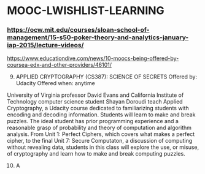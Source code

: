 # MOOC-LWISHLIST-LEARNING

### https://ocw.mit.edu/courses/sloan-school-of-management/15-s50-poker-theory-and-analytics-january-iap-2015/lecture-videos/

https://www.educationdive.com/news/10-moocs-being-offered-by-coursea-edx-and-other-providers/46101/


9. APPLIED CRYPTOGRAPHY (CS387): SCIENCE OF SECRETS
Offered by: Udacity
Offered when: anytime

University of Virginia professor David Evans and California Institute of Technology computer science student Shayan Doroudi teach Applied Cryptography, a Udacity course dedicated to familiarizing students with encoding and decoding information. Students will learn to make and break puzzles. The ideal student has prior programming experience and a reasonable grasp of probability and theory of computation and algorithm analysis. From Unit 1: Perfect Ciphers, which covers what makes a perfect cipher, to the final Unit 7: Secure Computaton, a discussion of computing without revealing data, students in this class will explore the use, or misuse, of cryptography and learn how to make and break computing puzzles.
 

10. A
